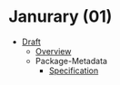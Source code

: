 # Janurary (01)

- [Draft](01/README.md)
    - [Overview](01/Overview.md)
    - Package-Metadata
        - [Specification](01/PackageMetaData/README.md)
